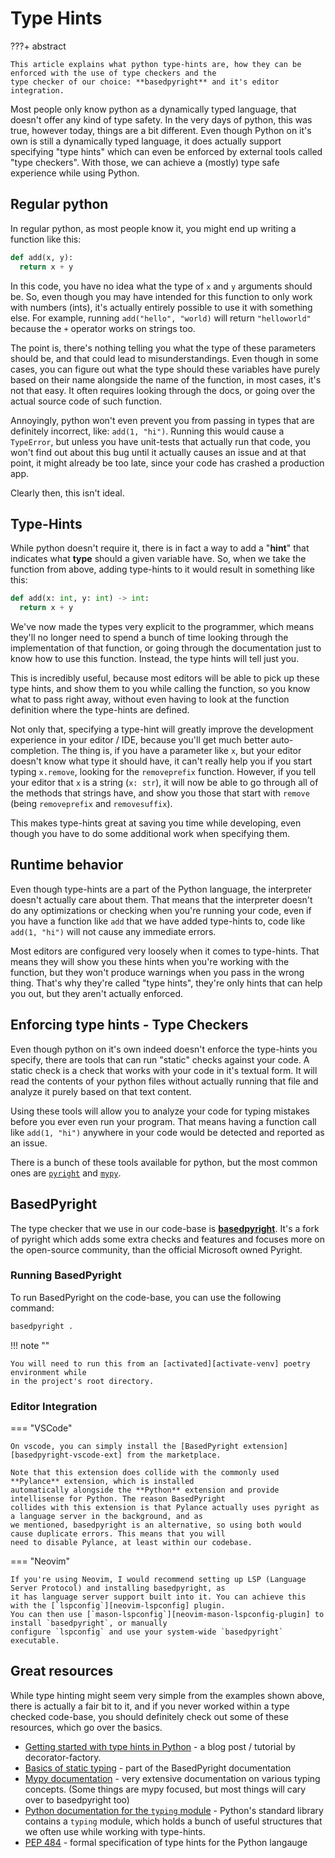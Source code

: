 # Type Hints

???+ abstract

    This article explains what python type-hints are, how they can be enforced with the use of type checkers and the
    type checker of our choice: **basedpyright** and it's editor integration.

Most people only know python as a dynamically typed language, that doesn't offer any kind of type safety. In the very
days of python, this was true, however today, things are a bit different. Even though Python on it's own is still a
dynamically typed language, it does actually support specifying "type hints" which can even be enforced by external
tools called "type checkers". With those, we can achieve a (mostly) type safe experience while using Python.

## Regular python

In regular python, as most people know it, you might end up writing a function like this:

```python
def add(x, y):
  return x + y
```

In this code, you have no idea what the type of `x` and `y` arguments should be. So, even though you may have intended
for this function to only work with numbers (ints), it's actually entirely possible to use it with something else. For
example, running `add("hello", "world)` will return `"helloworld"` because the `+` operator works on strings too.

The point is, there's nothing telling you what the type of these parameters should be, and that could lead to
misunderstandings. Even though in some cases, you can figure out what the type should these variables have purely based
on their name alongside the name of the function, in most cases, it's not that easy. It often requires looking through
the docs, or going over the actual source code of such function.

Annoyingly, python won't even prevent you from passing in types that are definitely incorrect, like: `add(1, "hi")`.
Running this would cause a `TypeError`, but unless you have unit-tests that actually run that code, you won't find out
about this bug until it actually causes an issue and at that point, it might already be too late, since your code has
crashed a production app.

Clearly then, this isn't ideal.

## Type-Hints

While python doesn't require it, there is in fact a way to add a "**hint**" that indicates what **type** should a given
variable have. So, when we take the function from above, adding type-hints to it would result in something like this:

```python
def add(x: int, y: int) -> int:
  return x + y
```

We've now made the types very explicit to the programmer, which means they'll no longer need to spend a bunch of time
looking through the implementation of that function, or going through the documentation just to know how to use this
function. Instead, the type hints will tell just you.

This is incredibly useful, because most editors will be able to pick up these type hints, and show them to you while
calling the function, so you know what to pass right away, without even having to look at the function definition where
the type-hints are defined.

Not only that, specifying a type-hint will greatly improve the development experience in your editor / IDE, because
you'll get much better auto-completion. The thing is, if you have a parameter like `x`, but your editor doesn't know
what type it should have, it can't really help you if you start typing `x.remove`, looking for the `removeprefix`
function. However, if you tell your editor that `x` is a string (`x: str`), it will now be able to go through all of
the methods that strings have, and show you those that start with `remove` (being `removeprefix` and `removesuffix`).

This makes type-hints great at saving you time while developing, even though you have to do some additional work when
specifying them.

## Runtime behavior

Even though type-hints are a part of the Python language, the interpreter doesn't actually care about them. That means
that the interpreter doesn't do any optimizations or checking when you're running your code, even if you have a
function like `add` that we have added type-hints to, code like `add(1, "hi")` will not cause any immediate errors.

Most editors are configured very loosely when it comes to type-hints. That means they will show you these hints when
you're working with the function, but they won't produce warnings when you pass in the wrong thing. That's why they're
called "type hints", they're only hints that can help you out, but they aren't actually enforced.

## Enforcing type hints - Type Checkers

Even though python on it's own indeed doesn't enforce the type-hints you specify, there are tools that can run "static"
checks against your code. A static check is a check that works with your code in it's textual form. It will read the
contents of your python files without actually running that file and analyze it purely based on that text content.

Using these tools will allow you to analyze your code for typing mistakes before you ever even run your program. That
means having a function call like `add(1, "hi")` anywhere in your code would be detected and reported as an issue.

There is a bunch of these tools available for python, but the most common ones are
[`pyright`][pyright] and [`mypy`][mypy].

## BasedPyright

The type checker that we use in our code-base is [**basedpyright**][basedpyright]. It's a fork of
pyright which adds some extra checks and features and focuses more on the open-source community, than the
official Microsoft owned Pyright.

### Running BasedPyright

To run BasedPyright on the code-base, you can use the following command:

```bash
basedpyright .
```

!!! note ""

    You will need to run this from an [activated][activate-venv] poetry environment while
    in the project's root directory.

### Editor Integration

=== "VSCode"

    On vscode, you can simply install the [BasedPyright extension][basedpyright-vscode-ext] from the marketplace.

    Note that this extension does collide with the commonly used **Pylance** extension, which is installed
    automatically alongside the **Python** extension and provide intellisense for Python. The reason BasedPyright
    collides with this extension is that Pylance actually uses pyright as a language server in the background, and as
    we mentioned, basedpyright is an alternative, so using both would cause duplicate errors. This means that you will
    need to disable Pylance, at least within our codebase.

=== "Neovim"

    If you're using Neovim, I would recommend setting up LSP (Language Server Protocol) and installing basedpyright, as
    it has language server support built into it. You can achieve this with the [`lspconfig`][neovim-lspconfig] plugin.
    You can then use [`mason-lspconfig`][neovim-mason-lspconfig-plugin] to install `basedpyright`, or manually
    configure `lspconfig` and use your system-wide `basedpyright` executable.

## Great resources

While type hinting might seem very simple from the examples shown above, there is actually a fair bit to it, and if you
never worked within a type checked code-base, you should definitely check out some of these resources, which go over
the basics.

- [Getting started with type hints in Python](https://dev.to/decorator_factory/type-hints-in-python-tutorial-3pel) - a
  blog post / tutorial by decorator-factory.
- [Basics of static typing](https://docs.basedpyright.com/#/type-concepts) - part of the BasedPyright documentation
- [Mypy documentation](https://mypy.readthedocs.io/en/stable/) - very extensive documentation on various typing
  concepts. (Some things are mypy focused, but most things will cary over to basedpyright too)
- [Python documentation for the `typing` module](https://docs.python.org/3/library/typing.html) - Python's standard
  library contains a `typing` module, which holds a bunch of useful structures that we often use while working with
  type-hints.
- [PEP 484](https://www.python.org/dev/peps/pep-0484/) - formal specification of type hints for the Python langauge

[pyright]: https://github.com/microsoft/pyright
[mypy]: https://mypy.readthedocs.io/en/stable/
[basedpyright]: https://docs.basedpyright.com/
[activate-venv]: ./setup.md#activating-the-environment
[basedpyright-vscode-ext]: https://marketplace.visualstudio.com/items?itemName=detachhead.basedpyright
[neovim-lspconfig]: https://github.com/neovim/nvim-lspconfig
[neovim-mason-lspconfig-plugin]: https://github.com/williamboman/mason-lspconfig.nvim
